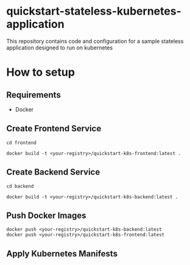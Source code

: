 # quickstart-stateless-kubernetes-application

This repository contains code and configuration for a sample stateless application designed to run on kubernetes

# How to setup

## Requirements

- Docker

## Create Frontend Service

```
cd frontend
```

```
docker build -t <your-registry>/quickstart-k8s-frontend:latest .
```

## Create Backend Service

```
cd backend
```

```
docker build -t <your-registry>/quickstart-k8s-backend:latest .
```

## Push Docker Images

```
docker push <your-registry>/quickstart-k8s-backend:latest
docker push <your-registry>/quickstart-k8s-frontend:latest
```

## Apply Kubernetes Manifests